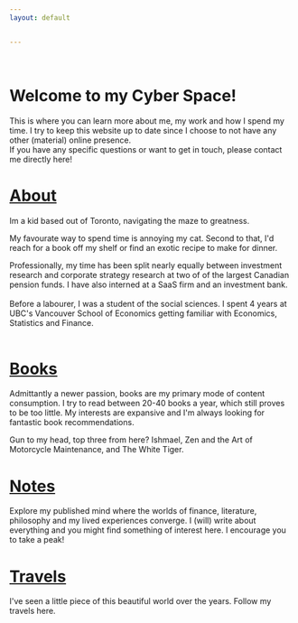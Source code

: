 ```yaml
---
layout: default


---
```

<br>

<h1> Welcome to my Cyber Space! </h1>
This is where you can learn more about me, my work and how I spend my time. I try to keep this website up to date since I choose to not have any other (material) online presence. 
<br>
If you have any specific questions or want to get in touch, please contact me directly here! 


<h1><a href="http://www.sanketshreemal.com/about/">About</a></h1>
Im a kid based out of Toronto, navigating the maze to greatness. 

My favourate way to spend time is annoying my cat. Second to that, I'd reach for a book off my shelf or find an exotic recipe to make for dinner. 

Professionally, my time has been split nearly equally between investment research and corporate strategy research at two of of the largest Canadian pension funds. I have also interned at a SaaS firm and an investment bank. <br> <br>
Before a labourer, I was a student of the social sciences. I spent 4 years at UBC's Vancouver School of Economics getting familiar with Economics, Statistics and Finance. <br> <br>


<h1><a href="http://www.sanketshreemal.com/travellibrary/">Books</a></h1>
Admittantly a newer passion, books are my primary mode of content consumption. I try to read between 20-40 books a year, which still proves to be too little. My interests are expansive and I'm always looking for fantastic book recommendations.

Gun to my head, top three from here? Ishmael, Zen and the Art of Motorcycle Maintenance, and The White Tiger.


<h1><a href="http://www.sanketshreemal.com/notes/">Notes</a></h1>
Explore my published mind where the worlds of finance, literature, philosophy and my lived experiences converge. I (will) write about everything and you might find something of interest here. I encourage you to take a peak!


<h1><a href="http://www.sanketshreemal.com/travels/">Travels</a></h1>

I've seen a little piece of this beautiful world over the years. Follow my travels here.

